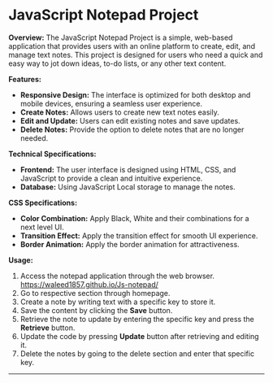 # JavaScript Notepad Project


**Overview:**
The JavaScript Notepad Project is a simple, web-based application that provides users with an online platform to create, edit, and manage text notes. This project is designed for users who need a quick and easy way to jot down ideas, to-do lists, or any other text content.


**Features:**
- **Responsive Design:** The interface is optimized for both desktop and mobile devices, ensuring a seamless user experience.
- **Create Notes:** Allows users to create new text notes easily.
- **Edit and Update:** Users can edit existing notes and save updates.
- **Delete Notes:** Provide the option to delete notes that are no longer needed.


**Technical Specifications:**
- **Frontend:** The user interface is designed using HTML, CSS, and JavaScript to provide a clean and intuitive experience.
- **Database:** Using JavaScript Local storage to manage the notes.


**CSS Specifications:**
- **Color Combination:** Apply Black, White and their combinations for a next level UI.
- **Transition Effect:** Apply the transition effect for smooth UI experience.
- **Border Animation:** Apply the border animation for attractiveness.


**Usage:**
1. Access the notepad application through the web browser. https://waleed1857.github.io/Js-notepad/
2. Go to respective section through homepage.
3. Create a note by writing text with a specific key to store it.
4. Save the content by clicking the **Save** button.
5. Retrieve the note to update by entering the specific key and press the **Retrieve** button.
6.  Update the code by pressing **Update** button after retrieving and editing it.
7. Delete the notes by going to the delete section and enter that specific key.
---